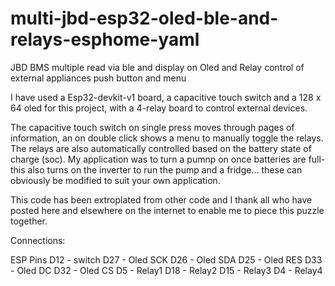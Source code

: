 # multi-jbd-esp32-oled-ble-and-relays-esphome-yaml

JBD BMS multiple read via ble and display on Oled and Relay control of external appliances
push button and menu

I have used a Esp32-devkit-v1 board, a capacitive touch switch and a 128 x 64 oled for this project, with a 4-relay board to control external devices.

The capacitive touch switch on single press moves through pages of information, an on double click shows a menu to manually toggle the relays.
The relays are also automatically controlled based on the battery state of charge (soc). My application was to turn a pumnp on once batteries are full- this also turns on the inverter to run the pump and a fridge... these can obviously be modified to suit your own application.

This code has been extroplated from other code and I thank all who have posted here and elsewhere on the internet to enable me to piece this puzzle together.

Connections:

ESP Pins
D12 - switch
D27 - Oled SCK
D26 - Oled SDA
D25 - Oled RES
D33 - Oled DC
D32 - Oled CS
D5 - Relay1
D18 - Relay2
D15 - Relay3
D4 - Relay4
